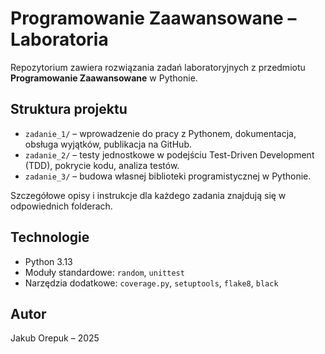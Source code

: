 # Programowanie Zaawansowane – Laboratoria

Repozytorium zawiera rozwiązania zadań laboratoryjnych z przedmiotu **Programowanie Zaawansowane** w Pythonie.

## Struktura projektu

- `zadanie_1/` – wprowadzenie do pracy z Pythonem, dokumentacja, obsługa wyjątków, publikacja na GitHub.
- `zadanie_2/` – testy jednostkowe w podejściu Test-Driven Development (TDD), pokrycie kodu, analiza testów.
- `zadanie_3/` – budowa własnej biblioteki programistycznej w Pythonie.

Szczegółowe opisy i instrukcje dla każdego zadania znajdują się w odpowiednich folderach.

## Technologie

- Python 3.13
- Moduły standardowe: `random`, `unittest`
- Narzędzia dodatkowe: `coverage.py`, `setuptools`, `flake8`, `black`

## Autor

Jakub Orepuk – 2025

